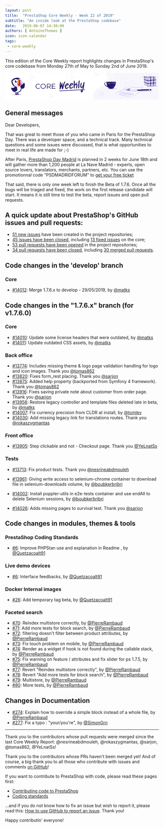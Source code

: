 ```yaml
---
layout: post
title:  "PrestaShop Core Weekly - Week 22 of 2019"
subtitle: "An inside look at the PrestaShop codebase"
date:   2019-06-07 14:30:00
authors: [ AntoineThomas ]
icon: icon-calendar
tags:
 - core-weekly
---
```


This edition of the Core Weekly report highlights changes in PrestaShop's core codebase from Monday 27th of May to Sunday 2nd of June 2019.

![Core Weekly banner](/assets/images/2018/12/banner-core-weekly.jpg)


## General messages

Dear Developers,

That was great to meet those of you who came in Paris for the PrestaShop Day. There was a developer space, and a technical track. Many technical questions and some issues were discussed, that is what opportunities to meet in real life are made for ;-)


After Paris, [PrestaShop Day Madrid](https://www.prestashop.com/es/eventos/prestashop-day-madrid) is planned in 2 weeks for June 18th and will gather more than 1,200 people at La Nave Madrid - experts, open source lovers, translators, merchants, partners, etc. You can use the promotionnal code "PSDMADRIDFORUM" to [get your free ticket](https://www.weezevent.com/psd-madrid?o=build)

That said, there is only one week left to finish the Beta of 1.7.6. Once all the bugs will be triaged and fixed, the work on the first release candidate will start. It means it is still time to test the beta, report issues and open pull requests.


## A quick update about PrestaShop's GitHub issues and pull requests:

- [51 new issues](https://github.com/search?q=org%3APrestaShop+is%3Apublic++-repo%3Aprestashop%2Fprestashop.github.io++is%3Aissue+created%3A2019-05-27..2019-06-02) have been created in the project repositories;
- [45 issues have been closed](https://github.com/search?q=org%3APrestaShop+is%3Apublic++-repo%3Aprestashop%2Fprestashop.github.io++is%3Aissue+closed%3A2019-05-27..2019-06-02), including [13 fixed issues](https://github.com/search?q=org%3APrestaShop+is%3Apublic++-repo%3Aprestashop%2Fprestashop.github.io++is%3Aissue+label%3Afixed+closed%3A2019-05-27..2019-06-02) on the core;
- [53 pull requests have been opened](https://github.com/search?q=org%3APrestaShop+is%3Apublic++-repo%3Aprestashop%2Fprestashop.github.io++is%3Apr+created%3A2019-05-27..2019-06-02) in the project repositories;
- [34 pull requests have been closed](https://github.com/search?q=org%3APrestaShop+is%3Apublic++-repo%3Aprestashop%2Fprestashop.github.io++is%3Apr+closed%3A2019-05-27..2019-06-02), including [30 merged pull requests](https://github.com/search?q=org%3APrestaShop+is%3Apublic++-repo%3Aprestashop%2Fprestashop.github.io++is%3Apr+merged%3A2019-05-27..2019-06-02).


## Code changes in the 'develop' branch

### Core

* [#14012](https://github.com/PrestaShop/PrestaShop/pull/14012): Merge 1.7.6.x to develop - 29/05/2019, by [@matks](https://github.com/matks)


## Code changes in the "1.7.6.x" branch (for v1.7.6.0)

### Core

* [#14010](https://github.com/PrestaShop/PrestaShop/pull/14010): Update some license headers that were outdated, by [@matks](https://github.com/matks)
* [#14011](https://github.com/PrestaShop/PrestaShop/pull/14011): Update outdated CSS assets, by [@matks](https://github.com/matks)


### Back office

* [#13774](https://github.com/PrestaShop/PrestaShop/pull/13774): Includes missing theme & logo page validation handling for logo and icon images. Thank you [@tomas862](https://github.com/tomas862)
* [#13820](https://github.com/PrestaShop/PrestaShop/pull/13820): Fixes form_rest placing. Thank you [@sarjon](https://github.com/sarjon)
* [#13875](https://github.com/PrestaShop/PrestaShop/pull/13875): Added help property (backported from Symfony 4 framework). Thank you [@tomas862](https://github.com/tomas862)
* [#13916](https://github.com/PrestaShop/PrestaShop/pull/13916): Fixes saving private note about customer from order page. Thank you [@sarjon](https://github.com/sarjon)
* [#13956](https://github.com/PrestaShop/PrestaShop/pull/13956): Restore legacy controller and template files deleted late in beta, by [@matks](https://github.com/matks)
* [#14007](https://github.com/PrestaShop/PrestaShop/pull/14007): Fix currency precision from CLDR at install, by [@tomlev](https://github.com/tomlev)
* [#14030](https://github.com/PrestaShop/PrestaShop/pull/14030): Add missing legacy link for translations routes. Thank you [@rokaszygmantas](https://github.com/rokaszygmantas)


### Front office

* [#13905](https://github.com/PrestaShop/PrestaShop/pull/13905): Step clickable and not - Checkout page. Thank you [@YeLnatSs](https://github.com/YeLnatSs)


### Tests

* [#13713](https://github.com/PrestaShop/PrestaShop/pull/13713): Fix product tests. Thank you [@nesrineabdmouleh](https://github.com/nesrineabdmouleh)

* [#13961](https://github.com/PrestaShop/PrestaShop/pull/13961): Giving write access to selenium-chrome container to download file in selenium-downloads volume, by [@boubkerbribri](https://github.com/boubkerbribri)
* [#14002](https://github.com/PrestaShop/PrestaShop/pull/14002): Install poppler-utils in e2e-tests container and use endAll to delete Selenium sessions, by [@boubkerbribri](https://github.com/boubkerbribri)
* [#14026](https://github.com/PrestaShop/PrestaShop/pull/14026): Adds missing pages to survival test. Thank you [@sarjon](https://github.com/sarjon)


## Code changes in modules, themes & tools

### PrestaShop Coding Standards

* [#6](https://github.com/PrestaShop/php-coding-standards/pull/6): Improve PHPStan use and explanation in Readme , by [@Quetzacoalt91](https://github.com/Quetzacoalt91)


### Live demo devices

* [#6](https://github.com/PrestaShop/live-demo-devices/pull/6): Interface feedbacks, by [@Quetzacoalt91](https://github.com/Quetzacoalt91)


### Docker Internal images

* [#26](https://github.com/PrestaShop/docker-internal-images/pull/26): Add temporary tag beta, by [@Quetzacoalt91](https://github.com/Quetzacoalt91)


### Faceted search

* [#70](https://github.com/PrestaShop/ps_facetedsearch/pull/70): Reindex multistore correctly, by [@PierreRambaud](https://github.com/PierreRambaud)
* [#71](https://github.com/PrestaShop/ps_facetedsearch/pull/71): Add more tests for block search, by [@PierreRambaud](https://github.com/PierreRambaud)
* [#72](https://github.com/PrestaShop/ps_facetedsearch/pull/72): filtering doesn't filter between product attributes, by [@PierreRambaud](https://github.com/PierreRambaud)
* [#73](https://github.com/PrestaShop/ps_facetedsearch/pull/73): Fix touch problem on mobile, by [@PierreRambaud](https://github.com/PierreRambaud)
* [#74](https://github.com/PrestaShop/ps_facetedsearch/pull/74): Render as a widget if hook is not found during the callable stack, by [@PierreRambaud](https://github.com/PierreRambaud)
* [#75](https://github.com/PrestaShop/ps_facetedsearch/pull/75): Fix warning on feature / attributes and fix slider for ps 1.7.5, by [@PierreRambaud](https://github.com/PierreRambaud)
* [#77](https://github.com/PrestaShop/ps_facetedsearch/pull/77): Revert "Reindex multistore correctly", by [@PierreRambaud](https://github.com/PierreRambaud)
* [#78](https://github.com/PrestaShop/ps_facetedsearch/pull/78): Revert "Add more tests for block search", by [@PierreRambaud](https://github.com/PierreRambaud)
* [#79](https://github.com/PrestaShop/ps_facetedsearch/pull/79): Multistore, by [@PierreRambaud](https://github.com/PierreRambaud)
* [#80](https://github.com/PrestaShop/ps_facetedsearch/pull/80): More tests, by [@PierreRambaud](https://github.com/PierreRambaud)


## Changes in Documentation

* [#274](https://github.com/PrestaShop/docs/pull/274): Explain how to override a simple block instead of a whole file, by [@PierreRambaud](https://github.com/PierreRambaud)
* [#277](https://github.com/PrestaShop/docs/pull/277): Fix a typo : "your/you're", by [@SimonGrn](https://github.com/SimonGrn)


<hr />

Thank you to the contributors whose pull requests were merged since the last Core Weekly Report: @nesrineabdmouleh, @rokaszygmantas, @sarjon, @tomas862, @YeLnatSs!

Thank you to the contributors whose PRs haven't been merged yet! And of course, a big thank you to all those who contribute with issues and comments [on GitHub](https://github.com/PrestaShop/PrestaShop)!

If you want to contribute to PrestaShop with code, please read these pages first:

 * [Contributing code to PrestaShop](https://devdocs.prestashop.com/1.7/contribute/contribution-guidelines/)
 * [Coding standards](https://devdocs.prestashop.com/1.7/development/coding-standards/)

...and if you do not know how to fix an issue but wish to report it, please read this: [How to use GitHub to report an issue](https://devdocs.prestashop.com/1.7/contribute/contribute-reporting-issues/). Thank you!

Happy contributin' everyone!
